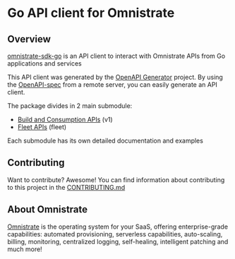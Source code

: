 # Go API client for Omnistrate


## Overview

[omnistrate-sdk-go](https://github.com/omnistrate/omnistrate-sdk-go) is an API client to interact with Omnistrate APIs from Go applications and services

This API client was generated by the [OpenAPI Generator](https://openapi-generator.tech) project.  By using the [OpenAPI-spec](https://www.openapis.org/) from a remote server, you can easily generate an API client.

The package divides in 2 main submodule: 
- [Build and Consumption APIs](/v1/README.md) (v1)
- [Fleet APIs](/fleet/README.md) (fleet)

Each submodule has its own detailed documentation and examples

## Contributing

Want to contribute? Awesome! You can find information about contributing to this
project in the [CONTRIBUTING.md](/CONTRIBUTING.md)

## About Omnistrate

[Omnistrate](https://omnistrate.com/) is the operating system for your SaaS,
offering enterprise-grade capabilities: automated provisioning, serverless
capabilities, auto-scaling, billing, monitoring, centralized logging,
self-healing, intelligent patching and much more!